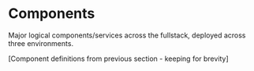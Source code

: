# Components

Major logical components/services across the fullstack, deployed across three environments.

[Component definitions from previous section - keeping for brevity]
